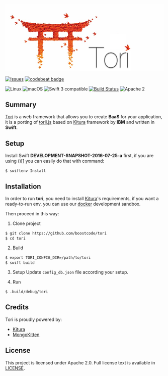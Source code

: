 
![Tori](https://raw.githubusercontent.com/boostcode/tori/master/.github/tori-logo.png)

[![Issues](https://img.shields.io/github/issues/boostcode/tori.svg?style=flat)](https://github.com/boostcode/tori/issues)
[![codebeat badge](https://codebeat.co/badges/8ddbd93f-ef3a-4ccc-9479-23dfbd3fe233)](https://codebeat.co/projects/github-com-boostcode-tori)

![Linux](https://img.shields.io/badge/linux-compatible-green.svg?style=flat)
![macOS](https://img.shields.io/badge/macOS-compatible-4BC51D.svg?style=flat)
![Swift 3 compatible](https://img.shields.io/badge/swift3-compatible-4BC51D.svg?style=flat)
[![Build Status](https://travis-ci.org/boostcode/tori.svg?branch=develop)](https://travis-ci.org/boostcode/tori)
![Apache 2](https://img.shields.io/badge/license-Apache2-blue.svg?style=flat)

## Summary

[Tori](https://github.com/boostcode/tori) is a web framework that allows you to create **BaaS** for your application, it is a porting of [torii.js](https://github.com/boostcode/torii.js) based on [Kitura](https://github.com/IBM-Swift/Kitura) framework by **IBM** and written in **Swift**.

## Setup

Install Swift **DEVELOPMENT-SNAPSHOT-2016-07-25-a** first, if you are using ()[] you can easily do that with command:

```shell
$ swiftenv Install
```

## Installation

In order to run **tori**, you need to install [Kitura](https://github.com/IBM-Swift/Kitura)'s requirements, if you want a ready-to-run env, you can use our [docker](https://github.com/boostcode/swift-ubuntu-docker) development sandbox.

Then proceed in this way:

1) Clone project
```shell
$ git clone https://github.com/boostcode/tori
$ cd tori
```

2) Build
```shell
$ export TORI_CONFIG_DIR=/path/to/tori
$ swift build
```

3) Setup
Update `config_db.json` file according your setup.

4) Run
```shell
$ .build/debug/tori
```

## Credits
Tori is proudly powered by:
- [Kitura](https://github.com/IBM-Swift/Kitura)
- [MongoKitten](https://github.com/PlanTeam/MongoKitten)

## License
This project is licensed under Apache 2.0. Full license text is available in [LICENSE](https://raw.githubusercontent.com/boostcode/tori/master/LICENSE).
